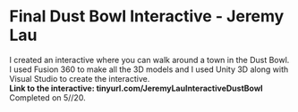 # Final Dust Bowl Interactive - Jeremy Lau

I created an interactive where you can walk around a town in the Dust Bowl. 
</br>I used Fusion 360 to make all the 3D models and I used Unity 3D along with Visual Studio to create the interactive.
</br><strong>Link to the interactive: tinyurl.com/JeremyLauInteractiveDustBowl </strong>
</br>Completed on 5//20.
